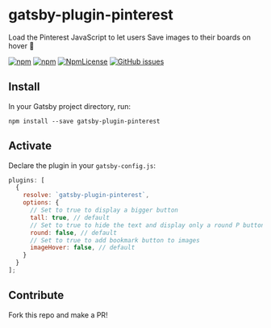 # gatsby-plugin-pinterest
Load the Pinterest JavaScript to let users Save images to their boards on hover :pushpin:

[![npm](https://img.shields.io/npm/dt/gatsby-plugin-pinterest.svg)](https://www.npmjs.com/package/gatsby-plugin-pinterest)
[![npm](https://img.shields.io/npm/v/gatsby-plugin-pinterest.svg)](https://www.npmjs.com/package/gatsby-plugin-pinterest)
[![NpmLicense](https://img.shields.io/npm/l/gatsby-plugin-pinterest.svg)](https://opensource.org/licenses/MIT)
[![GitHub issues](https://img.shields.io/github/issues-raw/robinmetral/gatsby-plugin-pinterest.svg)](https://github.com/robinmetral/gatsby-plugin-pinterest/issues)

## Install

In your Gatsby project directory, run:

`npm install --save gatsby-plugin-pinterest`

## Activate

Declare the plugin in your `gatsby-config.js`:

```javascript
plugins: [
  {
    resolve: `gatsby-plugin-pinterest`,
    options: {
      // Set to true to display a bigger button
      tall: true, // default
      // Set to true to hide the text and display only a round P button
      round: false, // default
      // Set to true to add bookmark button to images
      imageHover: false, // default
    }
  }
];
```

## Contribute

Fork this repo and make a PR!
